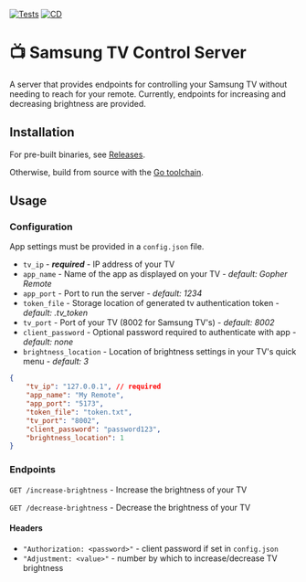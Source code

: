 [![Tests](https://github.com/austin-weeks/tv-control-server/actions/workflows/Tests.yml/badge.svg)](https://github.com/austin-weeks/tv-control-server/actions/workflows/Tests.yml)
[![CD](https://github.com/austin-weeks/tv-control-server/actions/workflows/CD.yml/badge.svg)](https://github.com/austin-weeks/tv-control-server/actions/workflows/CD.yml)

# 📺 Samsung TV Control Server
A server that provides endpoints for controlling your Samsung TV without needing to reach for your remote. Currently, endpoints for increasing and decreasing brightness are provided.

## Installation
For pre-built binaries, see [Releases](/releases).

Otherwise, build from source with the [Go toolchain](https://go.dev/).


## Usage

### Configuration

App settings must be provided in a `config.json` file.
- `tv_ip` - ***required*** - IP address of your TV
- `app_name` - Name of the app as displayed on your TV - *default: Gopher Remote*
- `app_port` - Port to run the server - *default: 1234*
- `token_file` - Storage location of generated tv authentication token - *default: .tv_token*
- `tv_port` - Port of your TV (8002 for Samsung TV's) - *default: 8002*
- `client_password` - Optional password required to authenticate with app - *default: none*
- `brightness_location` - Location of brightness settings in your TV's quick menu - *default: 3*
```json
{
    "tv_ip": "127.0.0.1", // required
    "app_name": "My Remote",
    "app_port": "5173",
    "token_file": "token.txt",
    "tv_port": "8002",
    "client_password": "password123",
    "brightness_location": 1
}
```


### Endpoints

`GET /increase-brightness` - Increase the brightness of your TV

`GET /decrease-brightness` - Decrease the brightness of your TV

#### Headers
- `"Authorization: <password>"` - client password if set in `config.json`
- `"Adjustment: <value>"` - number by which to increase/decrease TV brightness
